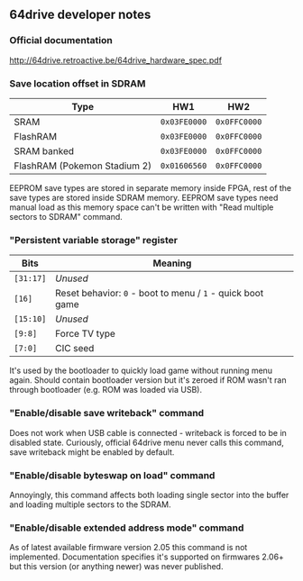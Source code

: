 ## 64drive developer notes

### Official documentation

http://64drive.retroactive.be/64drive_hardware_spec.pdf


### Save location offset in SDRAM

| Type                         | HW1          | HW2          |
| ---------------------------- | ------------ | ------------ |
| SRAM                         | `0x03FE0000` | `0x0FFC0000` |
| FlashRAM                     | `0x03FE0000` | `0x0FFC0000` |
| SRAM banked                  | `0x03FE0000` | `0x0FFC0000` |
| FlashRAM (Pokemon Stadium 2) | `0x01606560` | `0x0FFC0000` |

EEPROM save types are stored in separate memory inside FPGA, rest of the save types are stored inside SDRAM memory.
EEPROM save types need manual load as this memory space can't be written with "Read multiple sectors to SDRAM" command.


### "Persistent variable storage" register

| Bits      | Meaning                                                    |
| --------- | ---------------------------------------------------------- |
| `[31:17]` | _Unused_                                                   |
| `[16]`    | Reset behavior: `0` - boot to menu / `1` - quick boot game |
| `[15:10]` | _Unused_                                                   |
| `[9:8]`   | Force TV type                                              |
| `[7:0]`   | CIC seed                                                   |

It's used by the bootloader to quickly load game without running menu again.
Should contain bootloader version but it's zeroed if ROM wasn't ran through bootloader (e.g. ROM was loaded via USB).


### "Enable/disable save writeback" command

Does not work when USB cable is connected - writeback is forced to be in disabled state.
Curiously, official 64drive menu never calls this command, save writeback might be enabled by default.


### "Enable/disable byteswap on load" command

Annoyingly, this command affects both loading single sector into the buffer and loading multiple sectors to the SDRAM.


### "Enable/disable extended address mode" command

As of latest available firmware version 2.05 this command is not implemented.
Documentation specifies it's supported on firmwares 2.06+ but this version (or anything newer) was never published.
